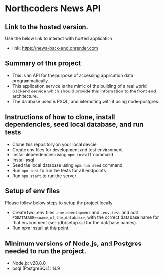 # Northcoders News API

## Link to the hosted version.

Use the below link to interact with hosted application

- link: https://news-back-end.onrender.com

## Summary of this project

- This is an API for the purpose of accessing application data programmatically.
- This application service is the mimic of the building of a real world backend service which should provide this information to the front end architecture.
- The database used is PSQL, and interacting with it using node-postgres.

## Instructions of how to clone, install dependencies, seed local database, and run tests

- Clone this repository on your local devcie
- Create env files for development and test environment
- Install dependencies using `npm install` command
- Install psql
- Seed the local database using `npm run seed` command
- Run `npm test` to run the tests for alll endpoints
- Run `npm start` to run the server

## Setup of env files

Please follow below steps to setup the project locally

- Create two .env files `.env.development` and `.env.test` and add `PGDATABASE=<name_of_the_database>`, with the correct database name for that environment (see /db/setup.sql for the database names).
- Run npm install at this point.

## Minimum versions of Node.js, and Postgres needed to run the project.

- Node,js: v20.8.0
- psql (PostgreSQL): 14.9
